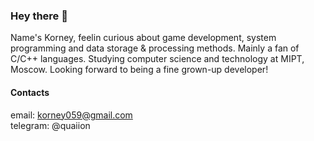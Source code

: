 ### Hey there 👾

Name's Korney, feelin curious about game development, system programming and data storage & processing methods. Mainly a fan of C/C++ languages. Studying computer science and technology at MIPT, Moscow. Looking forward to being a fine grown-up developer!

#### Contacts
email: <korney059@gmail.com>  
telegram: @quaiion
